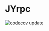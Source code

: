 # JYrpc
[![codecov](https://codecov.io/gh/zhouwentong1993/JYrpc/branch/master/graph/badge.svg?token=E25NIF4IKF)](https://codecov.io/gh/zhouwentong1993/JYrpc)
update